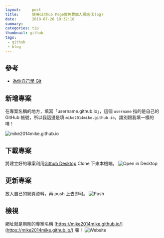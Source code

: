 ```yaml
---
layout:     post
title:      使用Github Page做免費個人網站(blog)
date:       2018-07-26 10:32:18
summary:    
categories: tip
thumbnail: github
tags:
 - github
 - blog
---
```


## 參考

* [為你自己學 Git](https://gitbook.tw/)

## 新增專案

在專案名稱的地方，填寫「username.github.io」，這個 `username` 指的是自己的 GitHub 帳號，所以我這邊是填 `mike2014mike.github.io`，請別跟我填一樣的唷！

![mike2014mike.github.io](https://i.imgur.com/bJYVBnr.png)


## 下載專案
將建立好的專案利用[Github Desktop](https://desktop.github.com/) Clone 下來本機端。
![Open in Desktop](https://i.imgur.com/aJg5UX5.png)

## 更新專案
放入自已的網頁資料，再 push 上去即可。
![Push](https://i.imgur.com/9i8xIHn.png)

## 檢視
網址就是剛剛的專案名稱 [https://mike2014mike.github.io/](https://mike2014mike.github.io/) 囉！
![Website](https://i.imgur.com/z89rEns.png)